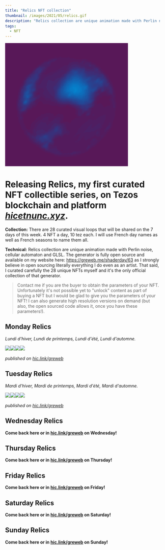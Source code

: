 ```yaml
---
title: "Relics NFT collection"
thumbnail: /images/2021/05/relics.gif
description: "Relics collection are unique animation made with Perlin noise, cellular automaton and GLSL."
tags:
  - NFT
---
```


<img width="400" src="/images/2021/05/relics.gif" />

# Releasing **Relics**, my first curated NFT collectible series, on Tezos blockchain and platform [_hicetnunc.xyz_](https://hic.link/greweb).

**Collection:** There are 28 curated visual loops that will be shared on the 7 days of this week. 4 NFT a day, 10 tez each. I will use French day names as well as French seasons to name them all.

**Technical:** Relics collection are unique animation made with Perlin noise, cellular automaton and GLSL. The generator is fully open source and available on my website here: https://greweb.me/shaderday/63 as I strongly believe in open sourcing literally everything I do even as an artist. That said, I curated carefully the 28 unique NFTs myself and it's the only official collection of that generator.

> Contact me if you are the buyer to obtain the parameters of your NFT. Unfortunately it's not possible yet to "unlock" content as part of buying a NFT but I would be glad to give you the parameters of your NFT! I can also generate high resolution versions on demand (but also, the open sourced code allows it, once you have these parameters!).

## Monday Relics

_Lundi d'hiver, Lundi de printemps, Lundi d'été, Lundi d'automne._

<a href="https://www.hicetnunc.xyz/objkt/61391"><img src="https://cloudflare-ipfs.com/ipfs/QmSbZ7iK1S2aDKtTM4HLkzjZrMCwgyDhNbqum8kQTfF44N" width="25%"/></a><a href="https://www.hicetnunc.xyz/objkt/61403"><img src="https://cloudflare-ipfs.com/ipfs/QmbGrg2mckEbz5u6ShuQi5SbRcUKkEiY9S8irExUiJLizS" width="25%"/></a><a href="https://www.hicetnunc.xyz/objkt/61410"><img src="https://cloudflare-ipfs.com/ipfs/QmZSQduPnXvmWvFo8JdC3WrxjzU9MbaKGD2JtywtWRq6C8" width="25%"/></a><a href="https://www.hicetnunc.xyz/objkt/61413"><img src="https://cloudflare-ipfs.com/ipfs/Qmb2qS5Vp7YPfW5KqqgEm4aFqeTaGv2RXb81j1mG9dcLqL" width="25%"/></a>

_published on [hic.link/greweb](https://hic.link/greweb)_

## Tuesday Relics

_Mardi d'hiver, Mardi de printemps, Mardi d'été, Mardi d'automne._

<a href="https://www.hicetnunc.xyz/objkt/63131"><img src="https://cloudflare-ipfs.com/ipfs/QmQHcBZ18wYDMq2B2i7AfQFC1e5CJytgsYxYzuanJ8Zxuy" width="25%"/></a><a href="https://www.hicetnunc.xyz/objkt/63126"><img src="https://cloudflare-ipfs.com/ipfs/QmZRfP9fNKWRizNzHEiB4yHFPTSAuij53XJzXdeqz2qqNu" width="25%"/></a><a href="https://www.hicetnunc.xyz/objkt/62848"><img src="https://cloudflare-ipfs.com/ipfs/QmT4xPg39PyVDEYGSi1BRce62jJnt2w8SmCDxEYJaZ47cQ" width="25%"/></a><a href="https://www.hicetnunc.xyz/objkt/62839"><img src="https://cloudflare-ipfs.com/ipfs/QmXrWE4csSkPXYRg3BqhFmKVCzbXGDtNLRkku6Gc2PCY2Y" width="25%"/></a>

_published on [hic.link/greweb](https://hic.link/greweb)_

## Wednesday Relics

**Come back here or in [hic.link/greweb](https://hic.link/greweb) on Wednesday!**

## Thursday Relics

**Come back here or in [hic.link/greweb](https://hic.link/greweb) on Thursday!**

## Friday Relics

**Come back here or in [hic.link/greweb](https://hic.link/greweb) on Friday!**

## Saturday Relics

**Come back here or in [hic.link/greweb](https://hic.link/greweb) on Saturday!**

## Sunday Relics

**Come back here or in [hic.link/greweb](https://hic.link/greweb) on Sunday!**
